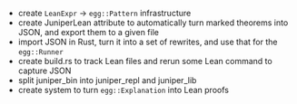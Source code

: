 - create `LeanExpr` -> `egg::Pattern` infrastructure
- create JuniperLean attribute to automatically turn marked theorems into JSON, and export them to a given file
- import JSON in Rust, turn it into a set of rewrites, and use that for the `egg::Runner`
- create build.rs to track Lean files and rerun some Lean command to capture JSON
- split juniper_bin into juniper_repl and juniper_lib
- create system to turn `egg::Explanation` into Lean proofs

